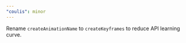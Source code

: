 ```yaml
---
"coulis": minor
---
```


Rename `createAnimationName` to `createKeyframes` to reduce API learning curve.
